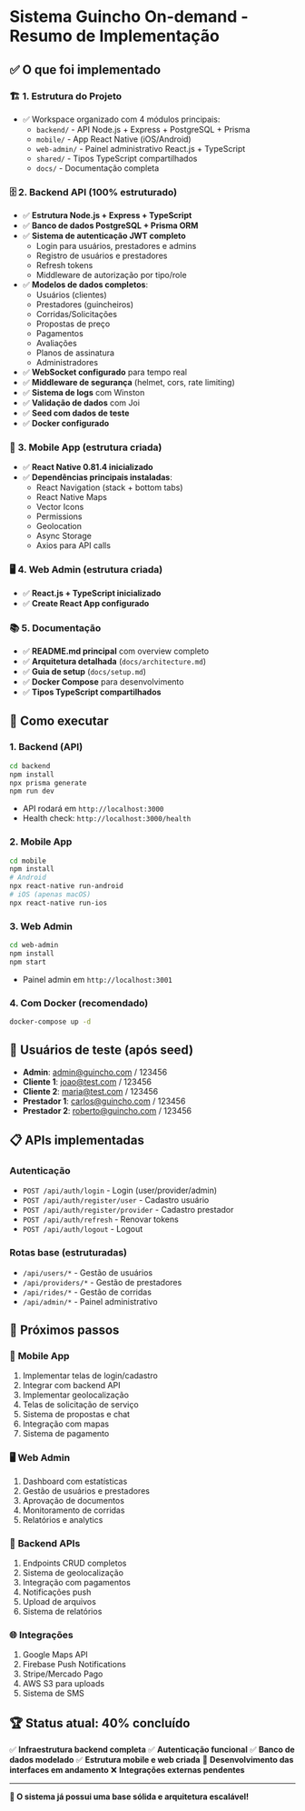 # Sistema Guincho On-demand - Resumo de Implementação

## ✅ **O que foi implementado**

### 🏗️ **1. Estrutura do Projeto**
- ✅ Workspace organizado com 4 módulos principais:
  - `backend/` - API Node.js + Express + PostgreSQL + Prisma
  - `mobile/` - App React Native (iOS/Android)
  - `web-admin/` - Painel administrativo React.js + TypeScript
  - `shared/` - Tipos TypeScript compartilhados
  - `docs/` - Documentação completa

### 🗄️ **2. Backend API (100% estruturado)**
- ✅ **Estrutura Node.js + Express + TypeScript**
- ✅ **Banco de dados PostgreSQL + Prisma ORM**
- ✅ **Sistema de autenticação JWT completo**
  - Login para usuários, prestadores e admins
  - Registro de usuários e prestadores
  - Refresh tokens
  - Middleware de autorização por tipo/role
- ✅ **Modelos de dados completos**:
  - Usuários (clientes)
  - Prestadores (guincheiros)
  - Corridas/Solicitações
  - Propostas de preço
  - Pagamentos
  - Avaliações
  - Planos de assinatura
  - Administradores
- ✅ **WebSocket configurado** para tempo real
- ✅ **Middleware de segurança** (helmet, cors, rate limiting)
- ✅ **Sistema de logs** com Winston
- ✅ **Validação de dados** com Joi
- ✅ **Seed com dados de teste**
- ✅ **Docker configurado**

### 📱 **3. Mobile App (estrutura criada)**
- ✅ **React Native 0.81.4 inicializado**
- ✅ **Dependências principais instaladas**:
  - React Navigation (stack + bottom tabs)
  - React Native Maps
  - Vector Icons
  - Permissions
  - Geolocation
  - Async Storage
  - Axios para API calls

### 🖥️ **4. Web Admin (estrutura criada)**
- ✅ **React.js + TypeScript inicializado**
- ✅ **Create React App configurado**

### 📚 **5. Documentação**
- ✅ **README.md principal** com overview completo
- ✅ **Arquitetura detalhada** (`docs/architecture.md`)
- ✅ **Guia de setup** (`docs/setup.md`)
- ✅ **Docker Compose** para desenvolvimento
- ✅ **Tipos TypeScript compartilhados**

## 🚀 **Como executar**

### 1. **Backend (API)**
```bash
cd backend
npm install
npx prisma generate
npm run dev
```
- API rodará em `http://localhost:3000`
- Health check: `http://localhost:3000/health`

### 2. **Mobile App**
```bash
cd mobile
npm install
# Android
npx react-native run-android
# iOS (apenas macOS)
npx react-native run-ios
```

### 3. **Web Admin**
```bash
cd web-admin
npm install
npm start
```
- Painel admin em `http://localhost:3001`

### 4. **Com Docker (recomendado)**
```bash
docker-compose up -d
```

## 🔑 **Usuários de teste (após seed)**
- **Admin**: admin@guincho.com / 123456
- **Cliente 1**: joao@test.com / 123456
- **Cliente 2**: maria@test.com / 123456
- **Prestador 1**: carlos@guincho.com / 123456
- **Prestador 2**: roberto@guincho.com / 123456

## 📋 **APIs implementadas**

### Autenticação
- `POST /api/auth/login` - Login (user/provider/admin)
- `POST /api/auth/register/user` - Cadastro usuário
- `POST /api/auth/register/provider` - Cadastro prestador
- `POST /api/auth/refresh` - Renovar tokens
- `POST /api/auth/logout` - Logout

### Rotas base (estruturadas)
- `/api/users/*` - Gestão de usuários
- `/api/providers/*` - Gestão de prestadores
- `/api/rides/*` - Gestão de corridas
- `/api/admin/*` - Painel administrativo

## 🎯 **Próximos passos**

### 📱 **Mobile App**
1. Implementar telas de login/cadastro
2. Integrar com backend API
3. Implementar geolocalização
4. Telas de solicitação de serviço
5. Sistema de propostas e chat
6. Integração com mapas
7. Sistema de pagamento

### 🖥️ **Web Admin**
1. Dashboard com estatísticas
2. Gestão de usuários e prestadores
3. Aprovação de documentos
4. Monitoramento de corridas
5. Relatórios e analytics

### 🔧 **Backend APIs**
1. Endpoints CRUD completos
2. Sistema de geolocalização
3. Integração com pagamentos
4. Notificações push
5. Upload de arquivos
6. Sistema de relatórios

### 🌐 **Integrações**
1. Google Maps API
2. Firebase Push Notifications
3. Stripe/Mercado Pago
4. AWS S3 para uploads
5. Sistema de SMS

## 🏆 **Status atual: 40% concluído**

✅ **Infraestrutura backend completa**
✅ **Autenticação funcional**
✅ **Banco de dados modelado**
✅ **Estrutura mobile e web criada**
🔄 **Desenvolvimento das interfaces em andamento**
❌ **Integrações externas pendentes**

---

**🚀 O sistema já possui uma base sólida e arquitetura escalável!**